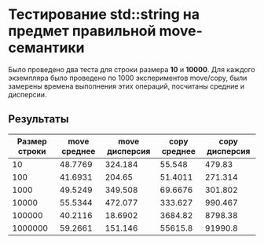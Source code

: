# Тестирование std::string на предмет правильной move-семантики

Было проведено два теста для строки размера **10** и **10000**.
Для каждого экземпляра было проведено по 1000 экспериментов move/copy,
были замерены времена выполнения этих операций, посчитаны средние и дисперсии.

## Результаты

| Размер строки | move среднее | move дисперсия | copy среднее | copy дисперсия |
|---------------|--------------|----------------|--------------|----------------|
| 10            | 48.7769      | 324.184        | 55.548       | 479.83         |
| 100           | 41.6931      | 204.65         | 51.4011      | 271.314        |
| 1000          | 49.5249      | 349.508        | 69.6676      | 301.802        |
| 10000         | 55.5344      | 472.077        | 333.627      | 990.467        |
| 100000        | 40.2116      | 18.6902        | 3684.82      | 8798.38        |
| 1000000       | 59.2661      | 151.146        | 55615.8      | 91990.8        |

